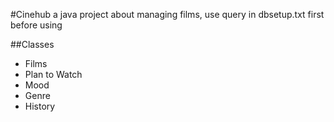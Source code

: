 #Cinehub
a java project about managing films, use query in dbsetup.txt first before using

##Classes
- Films
- Plan to Watch
- Mood
- Genre
- History
